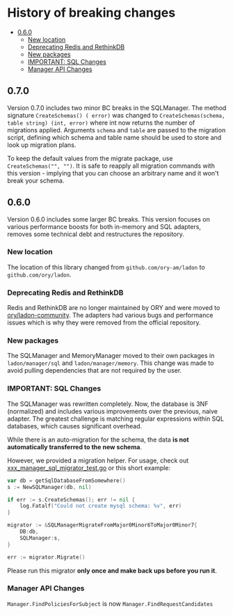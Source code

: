 # History of breaking changes

<!-- START doctoc generated TOC please keep comment here to allow auto update -->
<!-- DON'T EDIT THIS SECTION, INSTEAD RE-RUN doctoc TO UPDATE -->

- [0.6.0](#060)
  - [New location](#new-location)
  - [Deprecating Redis and RethinkDB](#deprecating-redis-and-rethinkdb)
  - [New packages](#new-packages)
  - [IMPORTANT: SQL Changes](#important-sql-changes)
  - [Manager API Changes](#manager-api-changes)

<!-- END doctoc generated TOC please keep comment here to allow auto update -->

## 0.7.0

Version 0.7.0 includes two minor BC breaks in the SQLManager. The method signature `CreateSchemas() ( error)`
was changed to `CreateSchemas(schema, table string) (int, error)` where int now returns the number of migrations applied.
Arguments `schema` and `table` are passed to the migration script, defining which schema and table name should be used
to store and look up migration plans.

To keep the default values from the migrate package, use `CreateSchemas("", "")`. It is safe to reapply all migration
commands with this version - implying that you can choose an arbitrary name and it won't break your schema.

## 0.6.0

Version 0.6.0 includes some larger BC breaks. This version focuses on various
performance boosts for both in-memory and SQL adapters, removes some technical debt
and restructures the repository.

### New location

The location of this library changed from `github.com/ory-am/ladon` to `github.com/ory/ladon`.

### Deprecating Redis and RethinkDB

Redis and RethinkDB are no longer maintained by ORY and were moved to
[ory/ladon-community](https://github.com/ory/ladon-community). The adapters had various
bugs and performance issues which is why they were removed from the official repository.

### New packages

The SQLManager and MemoryManager moved to their own packages in `ladon/manager/sql` and `ladon/manager/memory`.
This change was made to avoid pulling dependencies that are not required by the user.

### IMPORTANT: SQL Changes

The SQLManager was rewritten completely. Now, the database is 3NF (normalized) and includes
various improvements over the previous, naive adapter. The greatest challenge is matching
regular expressions within SQL databases, which causes significant overhead.

While there is an auto-migration for the schema, the data **is not automatically transferred to
the new schema**.

However, we provided a migration helper. For usage, check out
[xxx_manager_sql_migrator_test.go](xxx_manager_sql_migrator_test.go) or this short example:

```go
var db = getSqlDatabaseFromSomewhere()
s := NewSQLManager(db, nil)

if err := s.CreateSchemas(); err != nil {
    log.Fatalf("Could not create mysql schema: %v", err)
}

migrator := &SQLManagerMigrateFromMajor0Minor6ToMajor0Minor7{
    DB:db,
    SQLManager:s,
}

err := migrator.Migrate()
```

Please run this migrator **only once and make back ups before you run it**.

### Manager API Changes

`Manager.FindPoliciesForSubject` is now `Manager.FindRequestCandidates`
